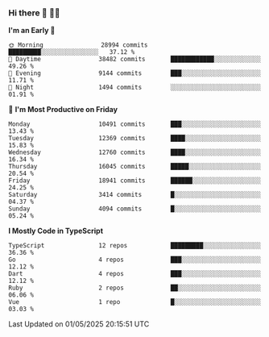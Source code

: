### Hi there 👋 🧑‍💻



<!--START_SECTION:waka-->
**I'm an Early 🐤** 

```text
🌞 Morning                28994 commits       █████████░░░░░░░░░░░░░░░░   37.12 % 
🌆 Daytime                38482 commits       ████████████░░░░░░░░░░░░░   49.26 % 
🌃 Evening                9144 commits        ███░░░░░░░░░░░░░░░░░░░░░░   11.71 % 
🌙 Night                  1494 commits        ░░░░░░░░░░░░░░░░░░░░░░░░░   01.91 % 
```
📅 **I'm Most Productive on Friday** 

```text
Monday                   10491 commits       ███░░░░░░░░░░░░░░░░░░░░░░   13.43 % 
Tuesday                  12369 commits       ████░░░░░░░░░░░░░░░░░░░░░   15.83 % 
Wednesday                12760 commits       ████░░░░░░░░░░░░░░░░░░░░░   16.34 % 
Thursday                 16045 commits       █████░░░░░░░░░░░░░░░░░░░░   20.54 % 
Friday                   18941 commits       ██████░░░░░░░░░░░░░░░░░░░   24.25 % 
Saturday                 3414 commits        █░░░░░░░░░░░░░░░░░░░░░░░░   04.37 % 
Sunday                   4094 commits        █░░░░░░░░░░░░░░░░░░░░░░░░   05.24 % 
```


**I Mostly Code in TypeScript** 

```text
TypeScript               12 repos            █████████░░░░░░░░░░░░░░░░   36.36 % 
Go                       4 repos             ███░░░░░░░░░░░░░░░░░░░░░░   12.12 % 
Dart                     4 repos             ███░░░░░░░░░░░░░░░░░░░░░░   12.12 % 
Ruby                     2 repos             ██░░░░░░░░░░░░░░░░░░░░░░░   06.06 % 
Vue                      1 repo              █░░░░░░░░░░░░░░░░░░░░░░░░   03.03 % 
```




 Last Updated on 01/05/2025 20:15:51 UTC
<!--END_SECTION:waka-->


